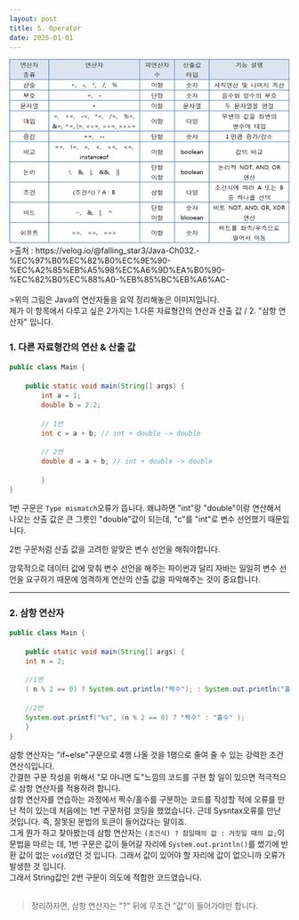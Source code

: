 ```yaml
---
layout: post
title: 5. Operator
date: 2025-01-01
---
```


<img src="/사진들/연산자/연산자1.png" alt="alt text" />
>출처 : https://velog.io/@falling_star3/Java-Ch032.-%EC%97%B0%EC%82%B0%EC%9E%90-%EC%A2%85%EB%A5%98%EC%A6%9D%EA%B0%90-%EC%82%B0%EC%88%A0-%EB%85%BC%EB%A6%AC-
<br><br>
>위의 그림은 Java의 연산자들을 요약 정리해놓은 이미지입니다.<br>
제가 이 항목에서 다루고 싶은 2가지는 1.다른 자료형간의 연산과 산출 값 / 2. "삼항 연산자" 입니다.

### 1. 다른 자료형간의 연산 & 산출 값

```java
public class Main {

	public static void main(String[] args) {
		int a = 1;
		double b = 2.2;

		// 1번
		int c = a + b; // int + double -> double

		// 2번
		double d = a + b; // int + double -> double
		
		}
}
```

1번 구문은 `Type mismatch`오류가 뜹니다. 왜냐하면 "int"랑 "double"이랑 연산해서 나오는 산출 값은  큰 그릇인 "double"값이 되는데, "c"를 "int"로 변수 선언했기 때문입니다.<br>

2번 구문처럼 산출 값을 고려한 알맞은 변수 선언을 해줘야합니다.<br>

암묵적으로 데이터 값에 맞춰 변수 선언을 해주는 파이썬과 달리 자바는 일일히 변수 선언을 요구하기 때문에 엄격하게 연산의 산출 값을 파악해주는 것이 중요합니다.

---

### 2. 삼항 연산자

```java
public class Main {

	public static void main(String[] args) {
	int n = 2;
	
	//1번
	( n % 2 == 0) ? System.out.println("짝수"); : System.out.println("홀수");
	
	//2번
	System.out.printf("%s", (n % 2 == 0) ? "짝수" : "홀수" );
	}
}
```

삼항 연산자는 "if~else"구문으로 4행 나올 것을 1행으로 줄여 줄 수 있는 강력한 조건 연산식입니다.<br>
간결한 구문 작성을 위해서 "모 아니면 도"느낌의 코드를 구현 할 일이 있으면 적극적으로 삼항 연산자를 적용하려 합니다.<br>
삼항 연산자를 연습하는 과정에서 짝수/홀수를 구분하는 코드를 작성할 적에 오류를 만난 적이 있는데 처음에는 1번 구문처럼 코딩을 했었습니다. 근데 Sysntax오류를 만난 것입니다. 즉, 잘못된 문법의 토큰이 들어갔다는 말이죠.<br>
그게 뭔가 하고 찾아봤는데 삼항 연산자는 `(조건식) ? 참일때의 값 : 거짓일 때의 값;`이 문법을 따르는 데, 1번 구문은 값이 들어갈 자리에 `System.out.println()`를 썼기에 반환 값이 없는 `void`였던 것 입니다. 그래서 값이 있어야 할 자리에 값이 없으니까 오류가 발생한 것 입니다.<br>
그래서 String값인 2번 구문이 의도에 적합한 코드였습니다.<br><br>

>정리하자면, 삼항 연산자는 "?" 뒤에 무조건 "값"이 들어가야만 합니다.
